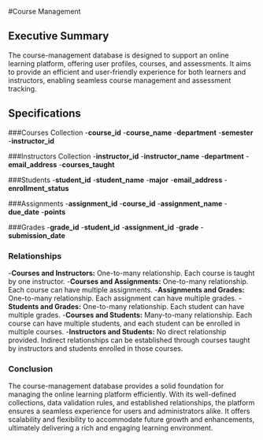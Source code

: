 #Course Management 

## Executive Summary
The course-management database is designed to support an online learning platform, offering user profiles, courses, and assessments. It aims to provide an efficient and user-friendly experience for both learners and instructors, enabling seamless course management and assessment tracking.

## Specifications

###Courses Collection
-**course_id**
-**course_name**
-**department**
-**semester**
-**instructor_id**

###Instructors Collection
-**instructor_id**
-**instructor_name**
-**department**
-**email_address**
-**courses_taught**

###Students
-**student_id**
-**student_name**
-**major**
-**email_address**
-**enrollment_status**

###Assignments
-**assignment_id**
-**course_id**
-**assignment_name**
-**due_date**
-**points**

###Grades
-**grade_id**
-**student_id**
-**assignment_id**
-**grade**
-**submission_date**

### Relationships
-**Courses and Instructors:** One-to-many relationship. Each course is taught by one instructor.
-**Courses and Assignments:** One-to-many relationship. Each course can have multiple assignments.
-**Assignments and Grades:** One-to-many relationship. Each assignment can have multiple grades.
-**Students and Grades:** One-to-many relationship. Each student can have multiple grades.
-**Courses and Students:** Many-to-many relationship. Each course can have multiple students, and each student can be enrolled in multiple courses.
-**Instructors and Students:** No direct relationship provided. Indirect relationships can be established through courses taught by instructors and students enrolled in those courses.

### Conclusion
The course-management database provides a solid foundation for managing the online learning platform efficiently. With its well-defined collections, data validation rules, and established relationships, the platform ensures a seamless experience for users and administrators alike. It offers scalability and flexibility to accommodate future growth and enhancements, ultimately delivering a rich and engaging learning environment.

